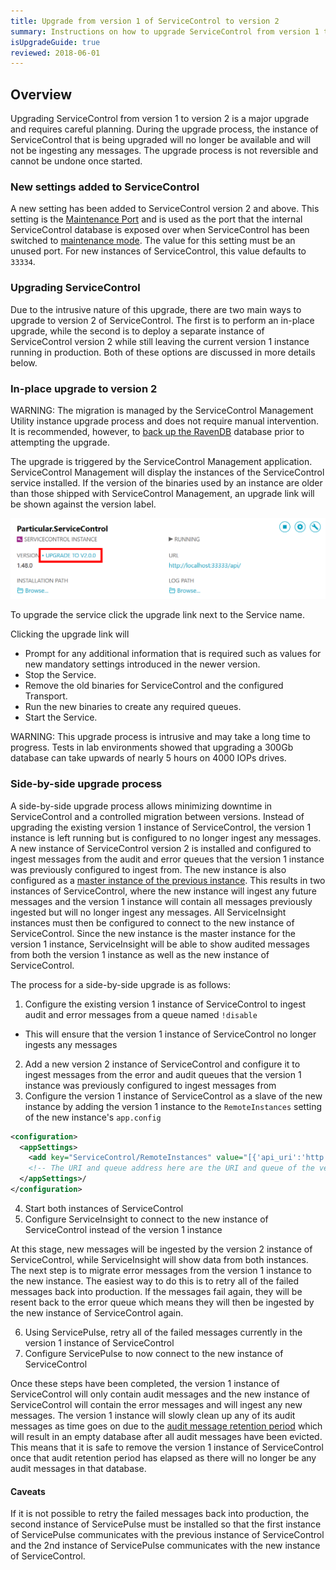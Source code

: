 ```yaml
---
title: Upgrade from version 1 of ServiceControl to version 2
summary: Instructions on how to upgrade ServiceControl from version 1 to 2
isUpgradeGuide: true
reviewed: 2018-06-01
---
```


## Overview

Upgrading ServiceControl from version 1 to version 2 is a major upgrade and requires careful planning. During the upgrade process, the instance of ServiceControl that is being upgraded will no longer be available and will not be ingesting any messages. The upgrade process is not reversible and cannot be undone once started.

### New settings added to ServiceControl

A new setting has been added to ServiceControl version 2 and above. This setting is the [Maintenance Port](/servicecontrol/creating-config-file.md#host-settings-servicecontroldatabasemaintenanceport) and is used as the port that the internal ServiceControl database is exposed over when ServiceControl has been switched to [maintenance mode](/servicecontrol/use-ravendb-studio.md). The value for this setting must be an unused port. For new instances of ServiceControl, this value defaults to `33334`.

### Upgrading ServiceControl

Due to the intrusive nature of this upgrade, there are two main ways to upgrade to version 2 of ServiceControl. The first is to perform an in-place upgrade, while the second is to deploy a separate instance of ServiceControl version 2 while still leaving the current version 1 instance running in production. Both of these options are discussed in more details below.

### In-place upgrade to version 2

WARNING: The migration is managed by the ServiceControl Management Utility instance upgrade process and does not require manual intervention. It is recommended, however, to [back up the RavenDB](/servicecontrol/backup-sc-database.md) database prior to attempting the upgrade.

The upgrade is triggered by the ServiceControl Management application. ServiceControl Management will display the instances of the ServiceControl service installed. If the version of the binaries used by an instance are older than those shipped with ServiceControl Management, an upgrade link will be shown against the version label.

![](management-util-upgrade-link.png 'width=500')

To upgrade the service click the upgrade link next to the Service name.

Clicking the upgrade link will

 * Prompt for any additional information that is required such as values for new mandatory settings introduced in the newer version.
 * Stop the Service.
 * Remove the old binaries for ServiceControl and the configured Transport.
 * Run the new binaries to create any required queues.
 * Start the Service.

WARNING: This upgrade process is intrusive and may take a long time to progress. Tests in lab environments showed that upgrading a 300Gb database can take upwards of nearly 5 hours on 4000 IOPs drives. 

### Side-by-side upgrade process

A side-by-side upgrade process allows minimizing downtime in ServiceControl and a controlled migration between versions. Instead of upgrading the existing version 1 instance of ServiceControl, the version 1 instance is left running but is configured to no longer ingest any messages. A new instance of ServiceControl version 2 is installed and configured to ingest messages from the audit and error queues that the version 1 instance was previously configured to ingest from. The new instance is also configured as a [master instance of the previous instance](/servicecontrol/servicecontrol-instances/distributed-instances.md#advanced-scenarios-migration). This results in two instances of ServiceControl, where the new instance will ingest any future messages and the version 1 instance will contain all messages previously ingested but will no longer ingest any messages. All ServiceInsight instances must then be configured to connect to the new instance of ServiceControl. Since the new instance is the master instance for the version 1 instance, ServiceInsight will be able to show audited messages from both the version 1 instance as well as the new instance of ServiceControl.

The process for a side-by-side upgrade is as follows:

1. Configure the existing version 1 instance of ServiceControl to ingest audit and error messages from a queue named `!disable`
  * This will ensure that the version 1 instance of ServiceControl no longer ingests any messages
2. Add a new version 2 instance of ServiceControl and configure it to ingest messages from the error and audit queues that the version 1 instance was previously configured to ingest messages from
3. Configure the version 1 instance of ServiceControl as a slave of the new instance by adding the version 1 instance to the `RemoteInstances` setting of the new instance's `app.config`

```xml
<configuration>
  <appSettings>
    <add key="ServiceControl/RemoteInstances" value="[{'api_uri':'http://localhost:33333/api', 'queue_address':'Particular.ServiceControl'}]'"/>
    <!-- The URI and queue address here are the URI and queue of the version 1 instance of ServiceControl -->
  </appSettings>/
</configuration>
```
4. Start both instances of ServiceControl
5. Configure ServiceInsight to connect to the new instance of ServiceControl instead of the version 1 instance

At this stage, new messages will be ingested by the version 2 instance of ServiceControl, while ServiceInsight will show data from both instances. The next step is to migrate error messages from the version 1 instance to the new instance. The easiest way to do this is to retry all of the failed messages back into production. If the messages fail again, they will be resent back to the error queue which means they will then be ingested by the new instance of ServiceControl again.

6. Using ServicePulse, retry all of the failed messages currently in the version 1 instance of ServiceControl
7. Configure ServicePulse to now connect to the new instance of ServiceControl

Once these steps have been completed, the version 1 instance of ServiceControl will only contain audit messages and the new instance of ServiceControl will contain the error messages and will ingest any new messages. The version 1 instance will slowly clean up any of its audit messages as time goes on due to the [audit message retention period](/servicecontrol/creating-config-file.md#data-retention-servicecontrolauditretentionperiod) which will result in an empty database after all audit messages have been evicted. This means that it is safe to remove the version 1 instance of ServiceControl once that audit retention period has elapsed as there will no longer be any audit messages in that database.

#### Caveats

If it is not possible to retry the failed messages back into production, the second instance of ServicePulse must be installed so that the first instance of ServicePulse communicates with the previous instance of ServiceControl and the 2nd instance of ServicePulse communicates with the new instance of ServiceControl.
